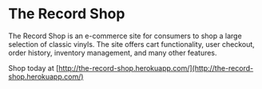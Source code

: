 # The Record Shop

The Record Shop is an e-commerce site for consumers to shop a
large selection of classic vinyls. The site offers cart functionality,
user checkout, order history, inventory management, and many other features.

Shop today at [http://the-record-shop.herokuapp.com/](http://the-record-shop.herokuapp.com/)
